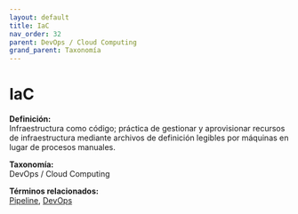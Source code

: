 ```yaml
---
layout: default
title: IaC
nav_order: 32
parent: DevOps / Cloud Computing
grand_parent: Taxonomía
---
```


# IaC

**Definición:**  
Infraestructura como código; práctica de gestionar y aprovisionar recursos de infraestructura mediante archivos de definición legibles por máquinas en lugar de procesos manuales.

**Taxonomía:**  
DevOps / Cloud Computing

**Términos relacionados:**  
[Pipeline](https://maleniski.github.io/diccionario-angl-tec-mx/docs/taxonomia/devops-/-cloud-computing/pipeline.html), [DevOps](https://maleniski.github.io/diccionario-angl-tec-mx/docs/taxonomia/devops-/-cloud-computing/devops.html)
